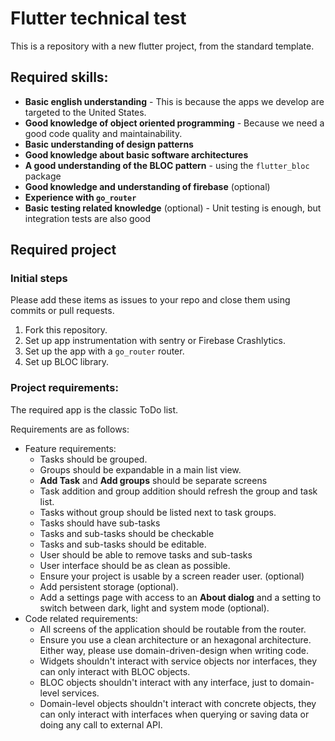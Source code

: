 # Flutter technical test

This is a repository with a new flutter project, from the standard template.

## Required skills:

- **Basic english understanding** - This is because the apps we develop are targeted to the United States.
- **Good knowledge of object oriented programming** - Because we need a good code quality and maintainability.
- **Basic understanding of design patterns**
- **Good knowledge about basic software architectures**
- **A good understanding of the BLOC pattern** - using the `flutter_bloc` package
- **Good knowledge and understanding of firebase** (optional)
- **Experience with `go_router`**
- **Basic testing related knowledge** (optional) - Unit testing is enough, but integration tests are also good

## Required project
### Initial steps

Please add these items as issues to your repo and close them using commits or pull requests.

1. Fork this repository.
1. Set up app instrumentation with sentry or Firebase Crashlytics.
1. Set up the app with a `go_router` router.
1. Set up BLOC library.

### **Project requirements:**

The required app is the classic ToDo list.

Requirements are as follows:

- Feature requirements:
    - Tasks should be grouped.
    - Groups should be expandable in a main list view.
    - **Add Task** and **Add groups** should be separate screens
    - Task addition and group addition should refresh the group and task list.
    - Tasks without group should be listed next to task groups.
    - Tasks should have sub-tasks
    - Tasks and sub-tasks should be checkable
    - Tasks and sub-tasks should be editable.
    - User should be able to remove tasks and sub-tasks
    - User interface should be as clean as possible.
    - Ensure your project is usable by a screen reader user. (optional)
    - Add persistent storage (optional).
    - Add a settings page with access to an **About dialog** and a setting to switch between dark, light and system mode (optional).
- Code related requirements:
    - All screens of the application should be routable from the router.
    - Ensure you use a clean architecture or an hexagonal architecture. Either way, please use domain-driven-design when writing code.
    - Widgets shouldn't interact with service objects nor interfaces, they can only interact with BLOC objects.
    - BLOC objects shouldn't interact with any interface, just to domain-level services.
    - Domain-level objects shouldn't interact with concrete objects, they can only interact with interfaces when querying or saving data or doing any call to external API.